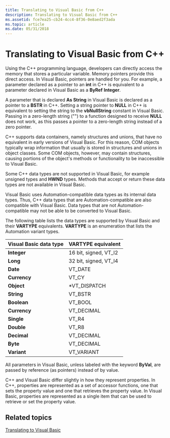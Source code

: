 ```yaml
---
title: Translating to Visual Basic from C++
description: Translating to Visual Basic from C++
ms.assetid: fce7ea25-cb24-4cc4-8f36-0e8aed2f3ada
ms.topic: article
ms.date: 05/31/2018
---
```


# Translating to Visual Basic from C++

Using the C++ programming language, developers can directly access the memory that stores a particular variable. Memory pointers provide this direct access. In Visual Basic, pointers are handled for you. For example, a parameter declared as a pointer to an **int** in C++ is equivalent to a parameter declared in Visual Basic as a **ByRef** **Integer**.

A parameter that is declared **As String** in Visual Basic is declared as a pointer to a **BSTR** in C++. Setting a string pointer to **NULL** in C++ is equivalent to setting the string to the **vbNullString** constant in Visual Basic. Passing in a zero-length string ("") to a function designed to receive **NULL** does not work, as this passes a pointer to a zero-length string instead of a zero pointer.

C++ supports data containers, namely structures and unions, that have no equivalent in early versions of Visual Basic. For this reason, COM objects typically wrap information that usually is stored in structures and unions in object classes. Some COM objects, however, may contain structures, causing portions of the object's methods or functionality to be inaccessible to Visual Basic.

Some C++ data types are not supported in Visual Basic, for example unsigned types and **HWND** types. Methods that accept or return these data types are not available in Visual Basic.

Visual Basic uses Automation-compatible data types as its internal data types. Thus, C++ data types that are Automation-compatible are also compatible with Visual Basic. Data types that are not Automation-compatible may not be able to be converted to Visual Basic.

The following table lists the data types are supported by Visual Basic and their **VARTYPE** equivalents. **VARTYPE** is an enumeration that lists the Automation variant types.



| Visual Basic data type  | VARTYPE equivalent                |
|-------------------------|-----------------------------------|
| **Integer**<br/>  | 16 bit, signed, VT\_I2<br/> |
| **Long**<br/>     | 32 bit, signed, VT\_I4<br/> |
| **Date**<br/>     | VT\_DATE<br/>               |
| **Currency**<br/> | VT\_CY<br/>                 |
| **Object**<br/>   | \*VT\_DISPATCH<br/>         |
| **String**<br/>   | VT\_BSTR<br/>               |
| **Boolean**<br/>  | VT\_BOOL<br/>               |
| **Currency**<br/> | VT\_DECIMAL<br/>            |
| **Single**<br/>   | VT\_R4<br/>                 |
| **Double**<br/>   | VT\_R8<br/>                 |
| **Decimal**<br/>  | VT\_DECIMAL<br/>            |
| **Byte**<br/>     | VT\_DECIMAL<br/>            |
| **Variant**<br/>  | VT\_VARIANT<br/>            |



 

All parameters in Visual Basic, unless labeled with the keyword **ByVal**, are passed by reference (as pointers) instead of by value.

C++ and Visual Basic differ slightly in how they represent properties. In C++, properties are represented as a set of accessor functions, one that sets the property value and one that retrieves the property value. In Visual Basic, properties are represented as a single item that can be used to retrieve or set the property value.

## Related topics

<dl> <dt>

[Translating to Visual Basic](translating-to-visual-basic.md)
</dt> </dl>

 

 





